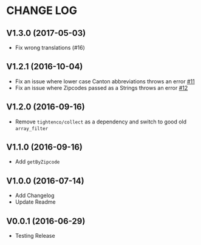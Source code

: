 # CHANGE LOG

## V1.3.0 (2017-05-03)

- Fix wrong translations (#16)

## V1.2.1 (2016-10-04)

- Fix an issue where lower case Canton abbreviations throws an error [#11](https://github.com/stefanzweifel/php-swiss-cantons/issues/11)
- Fix an issue where Zipcodes passed as a Strings throws an error [#12](https://github.com/stefanzweifel/php-swiss-cantons/issues/12)

## V1.2.0 (2016-09-16)

- Remove `tightenco/collect` as a dependency and switch to good old `array_filter`

## V1.1.0 (2016-09-16)

- Add `getByZipcode`

## V1.0.0 (2016-07-14)

- Add Changelog
- Update Readme

## V0.0.1 (2016-06-29)

- Testing Release